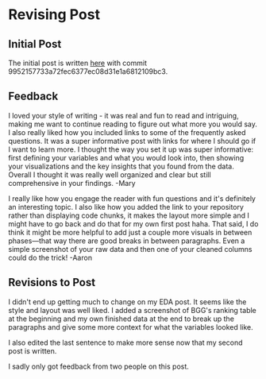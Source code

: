 # Revising Post

## Initial Post

The initial post is written [here](https://github.com/Orion00/tinyproject/blob/main/_posts/2022-11-17-good-games-part-1.md) with commit 9952157733a72fec6377ec08d31e1a6812109bc3.

## Feedback

I loved your style of writing - it was real and fun to read and intriguing, making me want to continue reading to figure out what more you would say. I also really liked how you included links to some of the frequently asked questions. It was a super informative post with links for where I should go if I want to learn more. I thought the way you set it up was super informative: first defining your variables and what you would look into, then showing your visualizations and the key insights that you found from the data. Overall I thought it was really well organized and clear but still comprehensive in your findings. -Mary

I really like how you engage the reader with fun questions and it's definitely an interesting topic. I also like how you added the link to your repository rather than displaying code chunks, it makes the layout more simple and I might have to go back and do that for my own first post haha. That said, I do think it might be more helpful to add just a couple more visuals in between phases—that way there are good breaks in between paragraphs. Even a simple screenshot of your raw data and then one of your cleaned columns could do the trick! -Aaron

## Revisions to Post

I didn't end up getting much to change on my EDA post. It seems like the style and layout was well liked. I added a screenshot of BGG's ranking table at the beginning and my own finished data at the end to break up the paragraphs and give some more context for what the variables looked like.

I also edited the last sentence to make more sense now that my second post is written.

I sadly only got feedback from two people on this post.